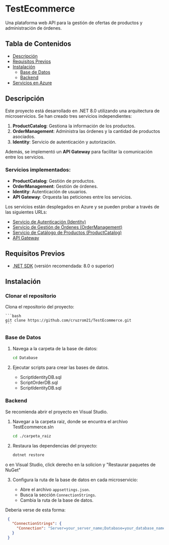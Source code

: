 # TestEcommerce

Una plataforma web API para la gestión de ofertas de productos y administración de órdenes.

## Tabla de Contenidos

- [Descripción](#descripción)
- [Requisitos Previos](#requisitos-previos)
- [Instalación](#instalación)
  - [Base de Datos](#base-de-datos)
  - [Backend](#backend)
- [Servicios en Azure](#servicios-en-azure)

## Descripción

Este proyecto está desarrollado en .NET 8.0 utilizando una arquitectura de microservicios. Se han creado tres servicios independientes:

1. **ProductCatalog**: Gestiona la información de los productos.
2. **OrderManagement**: Administra las órdenes y la cantidad de productos asociados.
3. **Identity**: Servicio de autenticación y autorización.

Además, se implementó un **API Gateway** para facilitar la comunicación entre los servicios.

### Servicios implementados:

- **ProductCatalog**: Gestión de productos.
- **OrderManagement**: Gestión de órdenes.
- **Identity**: Autenticación de usuarios.
- **API Gateway**: Orquesta las peticiones entre los servicios.

Los servicios están desplegados en Azure y se pueden probar a través de las siguientes URLs:

- [Servicio de Autenticación (Identity)](https://ts-autentication-bwhsgxducwfnetdh.canadacentral-01.azurewebsites.net/swagger/index.html)
- [Servicio de Gestión de Órdenes (OrderManagement)](https://ts-ordermanagement-fqb3ctg5gweabtc9.canadacentral-01.azurewebsites.net/swagger/index.html)
- [Servicio de Catálogo de Productos (ProductCatalog)](https://ts-productcatalog-hmewhvdud2akgkc7.canadacentral-01.azurewebsites.net/swagger/index.html)
- [API Gateway](https://ts-apigateway-cjb0dvhceafka0fg.canadacentral-01.azurewebsites.net/swagger/index.html)

## Requisitos Previos

- [.NET SDK](https://dotnet.microsoft.com/download) (versión recomendada: 8.0 o superior)

## Instalación

### Clonar el repositorio

Clona el repositorio del proyecto:

    ```bash
    git clone https://github.com/cruzrom21/TestEcommerce.git
    ```

### Base de Datos

1. Navega a la carpeta de la base de datos:
    ```bash
    cd Database
    ```

2. Ejecutar scripts para crear las bases de datos.

    - ScriptIdentityDB.sql
    - ScriptOrderDB.sql
    - ScriptIdentityDB.sql



### Backend

Se recomienda abrir el proyecto en Visual Studio.

1. Navegar a la carpeta raiz, donde se encuntra el archivo TestEcommerce.sln
    ```bash
    cd ./carpeta_raiz
    ```

2. Restaura las dependencias del proyecto:
    ```bash
    dotnet restore
    ```

o en Visual Studio, click derecho en la solicion y "Restaurar paquetes de NuGet"

3. Configura la ruta de la base de datos en cada microservicio:
   
    - Abre el archivo `appsettings.json`.
    - Busca la sección `ConnectionStrings`.
    - Cambia la ruta de la base de datos.
  
Deberia verse de esta forma:
  ```json
   {
     "ConnectionStrings": {
       "Connection": "Server=your_server_name;Database=your_database_name;Trusted_Connection=True;TrustServerCertificate=True"
     }
   }

